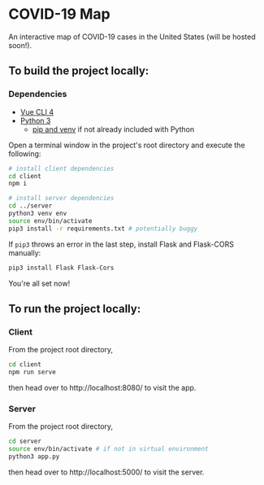 # COVID-19 Map

An interactive map of COVID-19 cases in the United States (will be hosted soon!).

## To build the project locally:

### Dependencies

- [Vue CLI 4](https://cli.vuejs.org/)
- [Python 3](https://www.python.org/)
  - [pip and venv](https://packaging.python.org/guides/installing-using-pip-and-virtual-environments/) if not already included with Python

Open a terminal window in the project's root directory and execute the following:

```bash
# install client dependencies
cd client
npm i

# install server dependencies
cd ../server
python3 venv env
source env/bin/activate
pip3 install -r requirements.txt # potentially buggy
```

If `pip3` throws an error in the last step, install Flask and Flask-CORS manually:

```bash
pip3 install Flask Flask-Cors
```

You're all set now!

## To run the project locally:

### Client

From the project root directory,

```bash
cd client
npm run serve
```

then head over to http://localhost:8080/ to visit the app.

### Server

From the project root directory,

```bash
cd server
source env/bin/activate # if not in virtual environment
python3 app.py
```

then head over to http://localhost:5000/ to visit the server.
